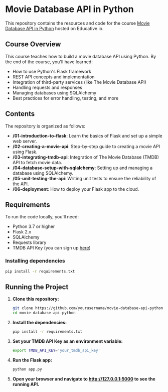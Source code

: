 # Movie Database API in Python

This repository contains the resources and code for the course [Movie Database API in Python](https://www.educative.io/courses/movie-database-api-python) hosted on Educative.io.

## Course Overview

This course teaches how to build a movie database API using Python. By the end of the course, you'll have learned:

- How to use Python's Flask framework
- REST API concepts and implementation
- Integration of third-party services (like The Movie Database API)
- Handling requests and responses
- Managing databases using SQLAlchemy
- Best practices for error handling, testing, and more

## Contents

The repository is organized as follows:

- **/01-introduction-to-flask**: Learn the basics of Flask and set up a simple web server.
- **/02-creating-a-movie-api**: Step-by-step guide to creating a movie API using Flask.
- **/03-integrating-tmdb-api**: Integration of The Movie Database (TMDB) API to fetch movie data.
- **/04-database-setup-with-sqlalchemy**: Setting up and managing a database using SQLAlchemy.
- **/05-unit-testing-the-api**: Writing unit tests to ensure the reliability of the API.
- **/06-deployment**: How to deploy your Flask app to the cloud.

## Requirements

To run the code locally, you'll need:

- Python 3.7 or higher
- Flask 2.x
- SQLAlchemy
- Requests library
- TMDB API Key (you can sign up [here](https://www.themoviedb.org/signup))

### Installing dependencies

```bash
pip install -r requirements.txt
```

## Running the Project

1. **Clone this repository:**

   ```bash
   git clone https://github.com/yourusername/movie-database-api-python.git
   cd movie-database-api-python
   ```

2. **Install the dependencies:**

   ```bash
   pip install -r requirements.txt
   ```

3. **Set your TMDB API Key as an environment variable:**

   ```bash
   export TMDB_API_KEY='your_tmdb_api_key'
   ```

4. **Run the Flask app:**

   ```bash
   python app.py
   ```

5. **Open your browser and navigate to http://127.0.0.1:5000 to see the running API.**

